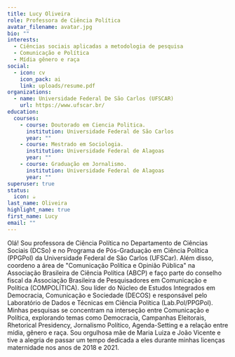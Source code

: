 ```yaml
---
title: Lucy Oliveira
role: Professora de Ciência Política
avatar_filename: avatar.jpg
bio: ""
interests:
  - Ciências sociais aplicadas a metodologia de pesquisa
  - Comunicação e Política
  - Mídia gênero e raça
social:
  - icon: cv
    icon_pack: ai
    link: uploads/resume.pdf
organizations:
  - name: Universidade Federal De São Carlos (UFSCAR)
    url: https://www.ufscar.br/
education:
  courses:
    - course: Doutorado em Ciencia Politica.
      institution: Universidade Federal de São Carlos
      year: ""
    - course: Mestrado em Sociologia.
      institution: Universidade Federal de Alagoas
      year: ""
    - course: Graduação em Jornalismo.
      institution: Universidade Federal de Alagoas
      year: ""
superuser: true
status:
  icon: ☕️
last_name: Oliveira
highlight_name: true
first_name: Lucy
email: ""
---
```

<!--StartFragment-->

Olá! Sou professora de Ciência Política no Departamento de Ciências Sociais (DCSo) e no Programa de Pós-Graduação em Ciência Política (PPGPol) da Universidade Federal de São Carlos (UFSCar). Além disso, coordeno a área de "Comunicação Política e Opinião Pública" na Associação Brasileira de Ciência Política (ABCP) e faço parte do conselho fiscal da Associação Brasileira de Pesquisadores em Comunicação e Política (COMPOLÍTICA). Sou líder do Núcleo de Estudos Integrados em Democracia, Comunicação e Sociedade (DECOS) e responsável pelo Laboratório de Dados e Técnicas em Ciência Política (Lab.Pol/PPGPol). Minhas pesquisas se concentram na interseção entre Comunicação e Política, explorando temas como Democracia, Campanhas Eleitorais, Rhetorical Presidency, Jornalismo Político, Agenda-Setting e a relação entre mídia, gênero e raça. Sou orgulhosa mãe de Maria Luiza e João Vicente e tive a alegria de passar um tempo dedicada a eles durante minhas licenças maternidade nos anos de 2018 e 2021.



<!--EndFragment-->

